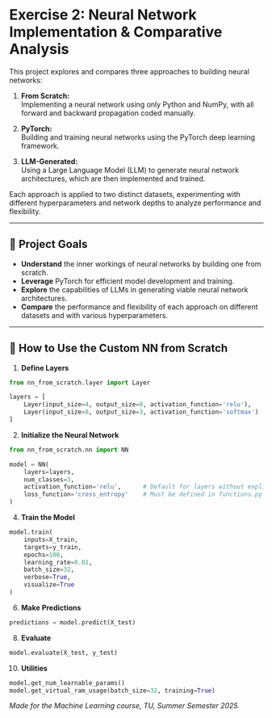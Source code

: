 # Exercise 2: Neural Network Implementation & Comparative Analysis

This project explores and compares three approaches to building neural networks:

1. **From Scratch:**  
   Implementing a neural network using only Python and NumPy, with all forward and backward propagation coded manually.

2. **PyTorch:**  
   Building and training neural networks using the PyTorch deep learning framework.

3. **LLM-Generated:**  
   Using a Large Language Model (LLM) to generate neural network architectures, which are then implemented and trained.

Each approach is applied to two distinct datasets, experimenting with different hyperparameters and network depths to analyze performance and flexibility.

---

## 📝 Project Goals

- **Understand** the inner workings of neural networks by building one from scratch.
- **Leverage** PyTorch for efficient model development and training.
- **Explore** the capabilities of LLMs in generating viable neural network architectures.
- **Compare** the performance and flexibility of each approach on different datasets and with various hyperparameters.

---

## 🤯 How to Use the Custom NN from Scratch

1. **Define Layers**

```python
from nn_from_scratch.layer import Layer

layers = [
    Layer(input_size=4, output_size=8, activation_function='relu'),
    Layer(input_size=8, output_size=3, activation_function='softmax')
]
```
2. **Initialize the Neural Network**
```python
from nn_from_scratch.nn import NN

model = NN(
    layers=layers,
    num_classes=3,
    activation_function='relu',      # Default for layers without explicit activation
    loss_function='cross_entropy'    # Must be defined in functions.py
)
```
4. **Train the Model**
```python
model.train(
    inputs=X_train,
    targets=y_train,
    epochs=100,
    learning_rate=0.01,
    batch_size=32,
    verbose=True,
    visualize=True
)
```
6. **Make Predictions**
```python
predictions = model.predict(X_test)
```
8. **Evaluate**
```python
model.evaluate(X_test, y_test)
```
10. **Utilities**
```python
model.get_num_learnable_params()
model.get_virtual_ram_usage(batch_size=32, training=True)
```

*Made for the Machine Learning course, TU, Summer Semester 2025.*

